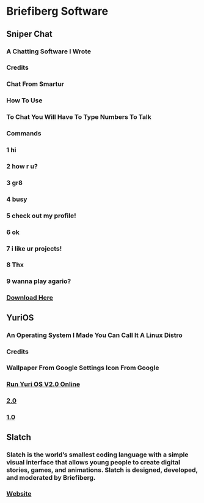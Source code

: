 # Briefiberg Software
## Sniper Chat
### A Chatting Software I Wrote
### Credits
### Chat From Smartur
### How To Use
### To Chat You Will Have To Type Numbers To Talk
### Commands
### 1 hi
### 2 how r u?
### 3 gr8
### 4 busy
### 5 check out my profile!
### 6 ok
### 7 i like ur projects!
### 8 Thx
### 9 wanna play agario?
### [Download Here](https://github.com/Briefiberg/SniperChat/releases/download/1.0/SniperChatSetup.exe)
## YuriOS
### An Operating System I Made You Can Call It A Linux Distro
### Credits
### Wallpaper From Google Settings Icon From Google
### [Run Yuri OS V2.0 Online](https://github.com/Briefiberg/YuriOS/releases/download/2.0/YuriOSV2.0.zip)
### [2.0](https://github.com/Briefiberg/YuriOS/releases/download/2.0/YuriOSV2.0.zip)
### [1.0](https://github.com/Briefiberg/YuriOS/releases/download/1.0/YuriOS.zip)
## Slatch
### Slatch is the world’s smallest coding language with a simple visual interface that allows young people to create digital stories, games, and animations. Slatch is designed, developed, and moderated by Briefiberg.
### [Website](https://briefiberg.github.io/slatch/)
